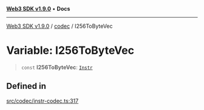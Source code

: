 [**Web3 SDK v1.9.0**](../../../README.md) • **Docs**

***

[Web3 SDK v1.9.0](../../../globals.md) / [codec](../README.md) / I256ToByteVec

# Variable: I256ToByteVec

> `const` **I256ToByteVec**: [`Instr`](../type-aliases/Instr.md)

## Defined in

[src/codec/instr-codec.ts:317](https://github.com/Mystic-Nayy/alephium-web3/blob/ee41f5e0e7d7fb0b155fe62f05b2ac03772895ca/packages/web3/src/codec/instr-codec.ts#L317)
